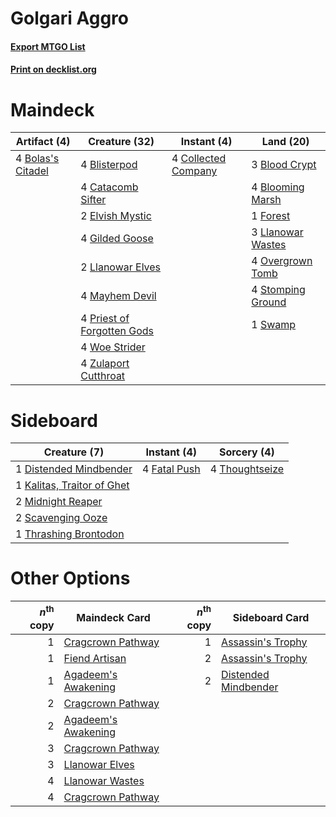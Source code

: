 # Golgari Aggro

#### [Export MTGO List](../collection/Golgari%20Aggro/Golgari%20Aggro.txt)
#### [Print on decklist.org](http://decklist.org/?deckmain=4%09Blisterpod%0A3%09Blood%20Crypt%0A4%09Blooming%20Marsh%0A4%09Bolas's%20Citadel%0A4%09Catacomb%20Sifter%0A4%09Collected%20Company%0A2%09Elvish%20Mystic%0A1%09Forest%0A4%09Gilded%20Goose%0A2%09Llanowar%20Elves%0A3%09Llanowar%20Wastes%0A4%09Mayhem%20Devil%0A4%09Overgrown%20Tomb%0A4%09Priest%20of%20Forgotten%20Gods%0A4%09Stomping%20Ground%0A1%09Swamp%0A4%09Woe%20Strider%0A4%09Zulaport%20Cutthroat&deckside=1%09Distended%20Mindbender%0A4%09Fatal%20Push%0A1%09Kalitas,%20Traitor%20of%20Ghet%0A2%09Midnight%20Reaper%0A2%09Scavenging%20Ooze%0A4%09Thoughtseize%0A1%09Thrashing%20Brontodon)
# Maindeck

|                                        Artifact (4)                                        |                                            Creature (32)                                            |                                         Instant (4)                                          |                                         Land (20)                                          |
|--------------------------------------------------------------------------------------------|-----------------------------------------------------------------------------------------------------|----------------------------------------------------------------------------------------------|--------------------------------------------------------------------------------------------|
|4 [Bolas's Citadel](http://gatherer.wizards.com/Pages/Card/Details.aspx?multiverseid=461006)|4 [Blisterpod](http://gatherer.wizards.com/Pages/Card/Details.aspx?multiverseid=401825)              |4 [Collected Company](http://gatherer.wizards.com/Pages/Card/Details.aspx?multiverseid=394519)|3 [Blood Crypt](http://gatherer.wizards.com/Pages/Card/Details.aspx?multiverseid=97102)     |
|                                                                                            |4 [Catacomb Sifter](http://gatherer.wizards.com/Pages/Card/Details.aspx?multiverseid=401839)         |                                                                                              |4 [Blooming Marsh](http://gatherer.wizards.com/Pages/Card/Details.aspx?multiverseid=417816) |
|                                                                                            |2 [Elvish Mystic](http://gatherer.wizards.com/Pages/Card/Details.aspx?multiverseid=389499)           |                                                                                              |1 [Forest](http://gatherer.wizards.com/Pages/Card/Details.aspx?multiverseid=439860)         |
|                                                                                            |4 [Gilded Goose](http://gatherer.wizards.com/Pages/Card/Details.aspx?multiverseid=473122)            |                                                                                              |3 [Llanowar Wastes](http://gatherer.wizards.com/Pages/Card/Details.aspx?multiverseid=129627)|
|                                                                                            |2 [Llanowar Elves](http://gatherer.wizards.com/Pages/Card/Details.aspx?multiverseid=129626)          |                                                                                              |4 [Overgrown Tomb](http://gatherer.wizards.com/Pages/Card/Details.aspx?multiverseid=405103) |
|                                                                                            |4 [Mayhem Devil](http://gatherer.wizards.com/Pages/Card/Details.aspx?multiverseid=461131)            |                                                                                              |4 [Stomping Ground](http://gatherer.wizards.com/Pages/Card/Details.aspx?multiverseid=405110)|
|                                                                                            |4 [Priest of Forgotten Gods](http://gatherer.wizards.com/Pages/Card/Details.aspx?multiverseid=457227)|                                                                                              |1 [Swamp](http://gatherer.wizards.com/Pages/Card/Details.aspx?multiverseid=439858)          |
|                                                                                            |4 [Woe Strider](http://gatherer.wizards.com/Pages/Card/Details.aspx?multiverseid=476374)             |                                                                                              |                                                                                            |
|                                                                                            |4 [Zulaport Cutthroat](http://gatherer.wizards.com/Pages/Card/Details.aspx?multiverseid=442106)      |                                                                                              |                                                                                            |


# Sideboard

|                                            Creature (7)                                             |                                      Instant (4)                                      |                                       Sorcery (4)                                       |
|-----------------------------------------------------------------------------------------------------|---------------------------------------------------------------------------------------|-----------------------------------------------------------------------------------------|
|1 [Distended Mindbender](http://gatherer.wizards.com/Pages/Card/Details.aspx?multiverseid=414292)    |4 [Fatal Push](http://gatherer.wizards.com/Pages/Card/Details.aspx?multiverseid=423724)|4 [Thoughtseize](http://gatherer.wizards.com/Pages/Card/Details.aspx?multiverseid=438676)|
|1 [Kalitas, Traitor of Ghet](http://gatherer.wizards.com/Pages/Card/Details.aspx?multiverseid=407596)|                                                                                       |                                                                                         |
|2 [Midnight Reaper](http://gatherer.wizards.com/Pages/Card/Details.aspx?multiverseid=452827)         |                                                                                       |                                                                                         |
|2 [Scavenging Ooze](http://gatherer.wizards.com/Pages/Card/Details.aspx?multiverseid=420783)         |                                                                                       |                                                                                         |
|1 [Thrashing Brontodon](http://gatherer.wizards.com/Pages/Card/Details.aspx?multiverseid=456570)     |                                                                                       |                                                                                         |


# Other Options

|*n*<sup>th</sup> copy|                                        Maindeck Card                                         |*n*<sup>th</sup> copy|                                        Sideboard Card                                         |
|--------------------:|----------------------------------------------------------------------------------------------|--------------------:|-----------------------------------------------------------------------------------------------|
|                    1|[Cragcrown Pathway](http://gatherer.wizards.com/Pages/Card/Details.aspx?multiverseid=491915)  |                    1|[Assassin's Trophy](http://gatherer.wizards.com/Pages/Card/Details.aspx?multiverseid=452902)   |
|                    1|[Fiend Artisan](http://gatherer.wizards.com/Pages/Card/Details.aspx?multiverseid=479740)      |                    2|[Assassin's Trophy](http://gatherer.wizards.com/Pages/Card/Details.aspx?multiverseid=452902)   |
|                    1|[Agadeem's Awakening](http://gatherer.wizards.com/Pages/Card/Details.aspx?multiverseid=491723)|                    2|[Distended Mindbender](http://gatherer.wizards.com/Pages/Card/Details.aspx?multiverseid=414292)|
|                    2|[Cragcrown Pathway](http://gatherer.wizards.com/Pages/Card/Details.aspx?multiverseid=491915)  |                     |                                                                                               |
|                    2|[Agadeem's Awakening](http://gatherer.wizards.com/Pages/Card/Details.aspx?multiverseid=491723)|                     |                                                                                               |
|                    3|[Cragcrown Pathway](http://gatherer.wizards.com/Pages/Card/Details.aspx?multiverseid=491915)  |                     |                                                                                               |
|                    3|[Llanowar Elves](http://gatherer.wizards.com/Pages/Card/Details.aspx?multiverseid=129626)     |                     |                                                                                               |
|                    4|[Llanowar Wastes](http://gatherer.wizards.com/Pages/Card/Details.aspx?multiverseid=129627)    |                     |                                                                                               |
|                    4|[Cragcrown Pathway](http://gatherer.wizards.com/Pages/Card/Details.aspx?multiverseid=491915)  |                     |                                                                                               |

